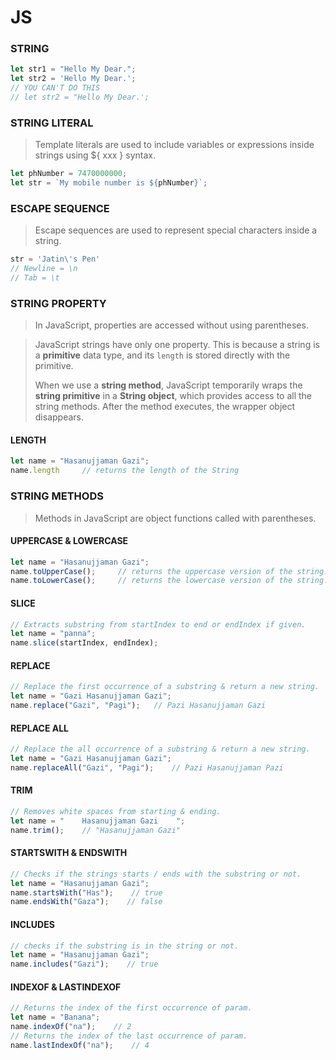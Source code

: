 # JS

### STRING

```javascript
let str1 = "Hello My Dear.";
let str2 = 'Hello My Dear.';
// YOU CAN'T DO THIS
// let str2 = "Hello My Dear.';
```

### STRING LITERAL

> Template literals are used to include variables or expressions inside strings using ${ xxx } syntax.

```javascript
let phNumber = 7470000000;
let str = `My mobile number is ${phNumber}`;
```

### ESCAPE SEQUENCE

> Escape sequences are used to represent special characters inside a string.

```javascript
str = 'Jatin\'s Pen'
// Newline = \n
// Tab = \t
```

### STRING PROPERTY

> In JavaScript, properties are accessed without using parentheses.

> JavaScript strings have only one property. This is because a string is a **primitive** data type, and its `length` is stored directly with the primitive.  
> 
> When we use a **string method**, JavaScript temporarily wraps the **string primitive** in a **String object**, which provides access to all the string methods. After the method executes, the wrapper object disappears.


#### LENGTH

```javascript
let name = "Hasanujjaman Gazi";
name.length     // returns the length of the String
```

### STRING METHODS

> Methods in JavaScript are object functions called with parentheses.

#### UPPERCASE & LOWERCASE

```javascript
let name = "Hasanujjaman Gazi";
name.toUpperCase();     // returns the uppercase version of the string.
name.toLowerCase();     // returns the lowercase version of the string.
```
#### SLICE

```javascript
// Extracts substring from startIndex to end or endIndex if given.
let name = "panna";
name.slice(startIndex, endIndex);
```

#### REPLACE

```javascript
// Replace the first occurrence of a substring & return a new string.
let name = "Gazi Hasanujjaman Gazi";
name.replace("Gazi", "Pagi");   // Pazi Hasanujjaman Gazi
```

#### REPLACE ALL

```javascript
// Replace the all occurrence of a substring & return a new string.
let name = "Gazi Hasanujjaman Gazi";
name.replaceAll("Gazi", "Pagi");    // Pazi Hasanujjaman Pazi
```

#### TRIM

```javascript
// Removes white spaces from starting & ending.
let name = "    Hasanujjaman Gazi    ";
name.trim();    // "Hasanujjaman Gazi"
```

#### STARTSWITH & ENDSWITH

```javascript
// Checks if the strings starts / ends with the substring or not.
let name = "Hasanujjaman Gazi";
name.startsWith("Has");    // true
name.endsWith("Gaza");    // false
```

#### INCLUDES

```javascript
// checks if the substring is in the string or not.
let name = "Hasanujjaman Gazi";
name.includes("Gazi");    // true
```

#### INDEXOF & LASTINDEXOF
```javascript
// Returns the index of the first occurrence of param.
let name = "Banana";
name.indexOf("na");    // 2
// Returns the index of the last occurrence of param.
name.lastIndexOf("na");    // 4
```
